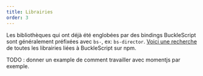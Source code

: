 ```yaml
---
title: Librairies
order: 3
---
```


Les bibliothèques qui ont déjà été englobées par des bindings BuckleScript sont généralement préfixées avec `bs-`, ex: `bs-director`. [Voici une recherche](https://www.npmjs.com/search?q=keywords:bucklescript) de toutes les librairies liées à BuckleScript sur npm.

TODO : donner un example de comment travailler avec momentjs par exemple.
